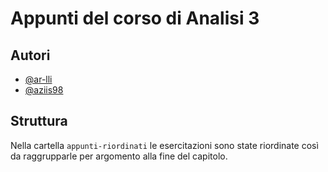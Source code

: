 # Appunti del corso di Analisi 3

## Autori

- [@ar-lli](https://github.com/ar-lli)
- [@aziis98](https://github.com/aziis98)

## Struttura

Nella cartella ``appunti-riordinati`` le esercitazioni sono state riordinate così da raggrupparle per argomento alla fine del capitolo.
